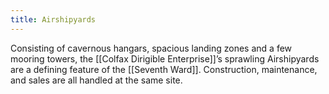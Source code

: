 ```yaml
---
title: Airshipyards
---
```


Consisting of cavernous hangars, spacious landing zones and a few mooring towers, the [[Colfax Dirigible Enterprise]]’s sprawling Airshipyards are a defining feature of the [[Seventh Ward]]. Construction, maintenance, and sales are all handled at the same site.
